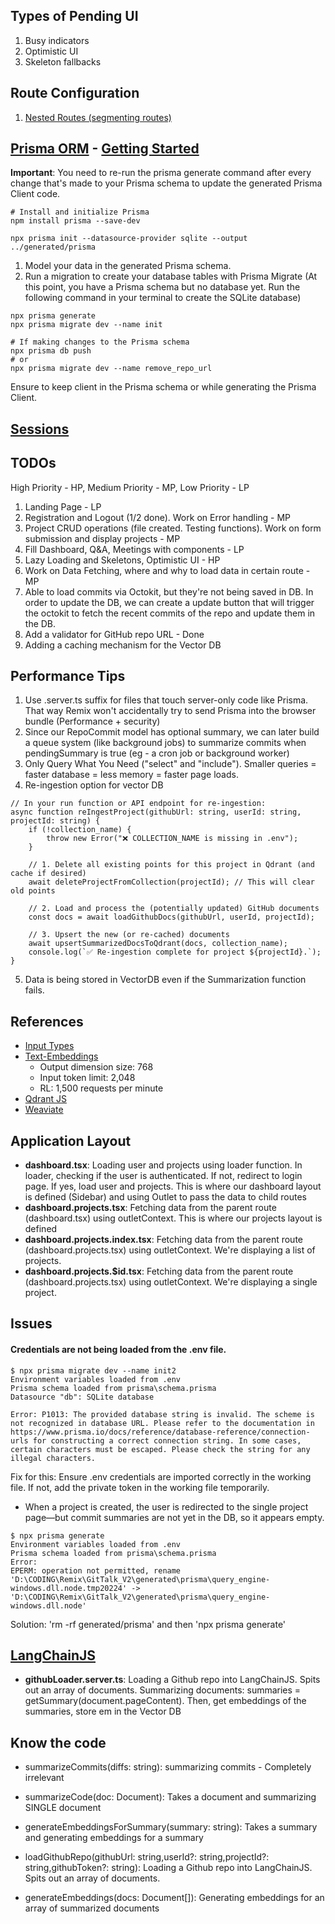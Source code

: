 ## Types of Pending UI
1. Busy indicators
2. Optimistic UI 
3. Skeleton fallbacks 

## Route Configuration
1. [Nested Routes (segmenting routes)](https://remix.run/docs/en/main/discussion/routes#what-is-nested-routing)


## [Prisma ORM](https://www.prisma.io/docs/getting-started/quickstart-sqlite) - [Getting Started](https://www.prisma.io/docs/getting-started)

__Important__: You need to re-run the prisma generate command after every change that's made to your Prisma schema to update the generated Prisma Client code.

```shell
# Install and initialize Prisma
npm install prisma --save-dev

npx prisma init --datasource-provider sqlite --output ../generated/prisma
```

1. Model your data in the generated Prisma schema. 
2. Run a migration to create your database tables with Prisma Migrate (At this point, you have a Prisma schema but no database yet. Run the following command in your terminal to create the SQLite database)

```shell 
npx prisma generate 
npx prisma migrate dev --name init
```

```shell
# If making changes to the Prisma schema
npx prisma db push
# or 
npx prisma migrate dev --name remove_repo_url 
```

Ensure to keep client in the Prisma schema or while generating the Prisma Client.

## [Sessions](https://remix.run/docs/en/main/utils/sessions#using-sessions)

## TODOs
High Priority - HP, Medium Priority - MP, Low Priority - LP
1. Landing Page - LP
2. Registration and Logout (1/2 done). Work on Error handling - MP
3. Project CRUD operations (file created. Testing functions). Work on form submission and display projects - MP
4. Fill Dashboard, Q&A, Meetings with components - LP
5. Lazy Loading and Skeletons, Optimistic UI - HP
6. Work on Data Fetching, where and why to load data in certain route - MP
7. Able to load commits via Octokit, but they're not being saved in DB. In order to update the DB, we can create a update button that will trigger the octokit to fetch the recent commits of the repo and update them in the DB.
8. Add a validator for GitHub repo URL - Done
9. Adding a caching mechanism  for the Vector DB

## Performance Tips
1. Use .server.ts suffix for files that touch server-only code like Prisma. That way Remix won't accidentally try to send Prisma into the browser bundle (Performance + security)
2. Since our RepoCommit model has optional summary, we can later build a queue system (like background jobs) to summarize commits when pendingSummary is true (eg - a cron job or background worker)
3. Only Query What You Need ("select" and "include"). Smaller queries = faster database = less memory = faster page loads.
4. Re-ingestion option for vector DB
```tsx
// In your run function or API endpoint for re-ingestion:
async function reIngestProject(githubUrl: string, userId: string, projectId: string) {
    if (!collection_name) {
        throw new Error("❌ COLLECTION_NAME is missing in .env");
    }

    // 1. Delete all existing points for this project in Qdrant (and cache if desired)
    await deleteProjectFromCollection(projectId); // This will clear old points

    // 2. Load and process the (potentially updated) GitHub documents
    const docs = await loadGithubDocs(githubUrl, userId, projectId);

    // 3. Upsert the new (or re-cached) documents
    await upsertSummarizedDocsToQdrant(docs, collection_name);
    console.log(`✅ Re-ingestion complete for project ${projectId}.`);
}
```
5. Data is being stored in VectorDB even if the Summarization function fails.

## References
- [Input Types](https://www.w3schools.com/html/html_form_input_types.asp)
- [Text-Embeddings](https://ai.google.dev/gemini-api/docs/models#text-embedding)
    - Output dimension size: 768
    - Input token limit: 2,048
    - RL: 1,500 requests per minute
- [Qdrant JS](https://github.com/qdrant/qdrant-js)
- [Weaviate](https://weaviate.io/developers/weaviate/quickstart)

## Application Layout
- __dashboard.tsx__: Loading user and projects using loader function. In loader, checking if the user is authenticated. If not, redirect to login page. If yes, load user and projects. This is where our dashboard layout is defined (Sidebar) and using Outlet to pass the data to child routes 
- __dashboard.projects.tsx__: Fetching data from the parent route (dashboard.tsx) using outletContext. This is where our projects layout is defined
- __dashboard.projects.index.tsx__: Fetching data from the parent route (dashboard.projects.tsx) using outletContext. We're displaying a list of projects. 
- __dashboard.projects.$id.tsx__: Fetching data from the parent route (dashboard.projects.tsx) using outletContext. We're displaying a single project.


## Issues
#### Credentials are not being loaded from the .env file.
```shell
$ npx prisma migrate dev --name init2
Environment variables loaded from .env
Prisma schema loaded from prisma\schema.prisma
Datasource "db": SQLite database

Error: P1013: The provided database string is invalid. The scheme is not recognized in database URL. Please refer to the documentation in https://www.prisma.io/docs/reference/database-reference/connection-urls for constructing a correct connection string. In some cases, certain characters must be escaped. Please check the string for any illegal characters.
```
Fix for this: Ensure .env credentials are imported correctly in the working file. If not, add the private token in the working file temporarily.

- When a project is created, the user is redirected to the single project page—but commit summaries are not yet in the DB, so it appears empty.

```shell
$ npx prisma generate
Environment variables loaded from .env
Prisma schema loaded from prisma\schema.prisma
Error: 
EPERM: operation not permitted, rename 'D:\CODING\Remix\GitTalk_V2\generated\prisma\query_engine-windows.dll.node.tmp20224' -> 'D:\CODING\Remix\GitTalk_V2\generated\prisma\query_engine-windows.dll.node'
```
Solution: 'rm -rf generated/prisma' and then 'npx prisma generate'

## [LangChainJS](https://js.langchain.com/docs/introduction/) 
- __githubLoader.server.ts__: Loading a Github repo into LangChainJS. Spits out an array of documents. Summarizing documents: summaries = getSummary(document.pageContent). Then, get embeddings of the summaries, store em in the Vector DB



## Know the code
- summarizeCommits(diffs: string): summarizing commits - Completely irrelevant

- summarizeCode(doc: Document): Takes a document and summarizing SINGLE document
- generateEmbeddingsForSummary(summary: string): Takes a summary and generating embeddings for a summary
- loadGithubRepo(githubUrl: string,userId?: string,projectId?: string,githubToken?: string): Loading a Github repo into LangChainJS. Spits out an array of documents.
- generateEmbeddings(docs: Document[]): Generating embeddings for an array of summarized documents



